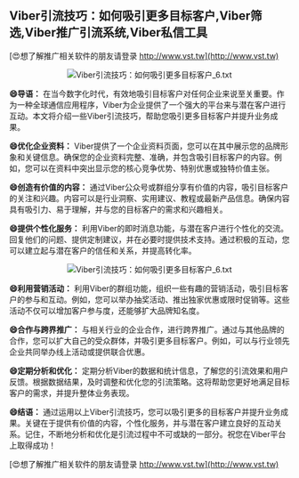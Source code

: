 ## **Viber引流技巧：如何吸引更多目标客户,Viber筛选,Viber推广引流系统,Viber私信工具**

[😍想了解推广相关软件的朋友请登录 http://www.vst.tw](http://www.vst.tw)

 <center><img src="https://vst.tw/MP4/tuiguang/png/1.png" alt="Viber引流技巧：如何吸引更多目标客户_6.txt"></center>

**😄导语：**
在当今数字化时代，有效地吸引目标客户对任何企业来说至关重要。作为一种全球通信应用程序，Viber为企业提供了一个强大的平台来与潜在客户进行互动。本文将介绍一些Viber引流技巧，帮助您吸引更多目标客户并提升业务成果。

**😄优化企业资料：**
Viber提供了一个企业资料页面，您可以在其中展示您的品牌形象和关键信息。确保您的企业资料完整、准确，并包含吸引目标客户的内容。例如，您可以在资料中突出显示您的核心竞争优势、特别优惠或独特价值主张。

**😄创造有价值的内容：**
通过Viber公众号或群组分享有价值的内容，吸引目标客户的关注和兴趣。内容可以是行业洞察、实用建议、教程或最新产品信息。确保内容具有吸引力、易于理解，并与您的目标客户的需求和兴趣相关。

**😄提供个性化服务：**
利用Viber的即时消息功能，与潜在客户进行个性化的交流。回复他们的问题、提供定制建议，并在必要时提供技术支持。通过积极的互动，您可以建立起与潜在客户的信任和关系，并提高转化率。

 <center><img src="https://vst.tw/MP4/tuiguang/png/5.png" alt="Viber引流技巧：如何吸引更多目标客户_6.txt"></center>

**😄利用营销活动：**
利用Viber的群组功能，组织一些有趣的营销活动，吸引目标客户的参与和互动。例如，您可以举办抽奖活动、推出独家优惠或限时促销等。这些活动不仅可以增加客户参与度，还能够扩大品牌知名度。

**😄合作与跨界推广：**
与相关行业的企业合作，进行跨界推广。通过与其他品牌的合作，您可以扩大自己的受众群体，并吸引更多目标客户。例如，可以与行业领先企业共同举办线上活动或提供联合优惠。

**😄定期分析和优化：**
定期分析Viber的数据和统计信息，了解您的引流效果和用户反馈。根据数据结果，及时调整和优化您的引流策略。这将帮助您更好地满足目标客户的需求，并提升整体业务表现。

**😄结语：**
通过运用以上Viber引流技巧，您可以吸引更多的目标客户并提升业务成果。关键在于提供有价值的内容，个性化服务，并与潜在客户建立良好的互动关系。记住，不断地分析和优化是引流过程中不可或缺的一部分。祝您在Viber平台上取得成功！

[😍想了解推广相关软件的朋友请登录 http://www.vst.tw](http://www.vst.tw)



